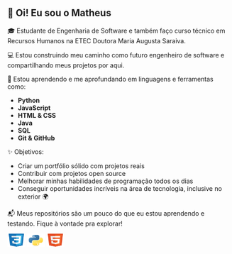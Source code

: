 ## 👋 Oi! Eu sou o Matheus

🎓 Estudante de Engenharia de Software e também faço curso técnico em Recursos Humanos na ETEC Doutora Maria Augusta Saraiva.

💻 Estou construindo meu caminho como futuro engenheiro de software e compartilhando meus projetos por aqui.

📌 Estou aprendendo e me aprofundando em linguagens e ferramentas como:

- **Python**
- **JavaScript**
- **HTML & CSS**
- **Java**
- **SQL**
- **Git & GitHub**

✨ Objetivos:
- Criar um portfólio sólido com projetos reais
- Contribuir com projetos open source
- Melhorar minhas habilidades de programação todos os dias
- Conseguir oportunidades incríveis na área de tecnologia, inclusive no exterior 🌍

📬 Meus repositórios são um pouco do que eu estou aprendendo e testando. Fique à vontade pra explorar!

<div>
    <img align="center" alt="Rafa-CSS" height="30" width="40" src="https://raw.githubusercontent.com/devicons/devicon/master/icons/css3/css3-original.svg">
  <img align="center" alt="Rafa-Python" height="30" width="40" src="https://raw.githubusercontent.com/devicons/devicon/master/icons/python/python-original.svg">
      <img align="center" alt="Rafa-HTML" height="30" width="40" src="https://raw.githubusercontent.com/devicons/devicon/master/icons/html5/html5-original.svg">
</div>

